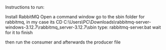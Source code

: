 Instructions to run:

Install RabbitMQ
Open a command window
go to the sbin folder for rabbitmq, in my case its CD C:\Users\PC\Downloads\rabbitmq-server-windows-3.12.7\rabbitmq_server-3.12.7\sbin
type: rabbitmq-server.bat
wait for it to finish

then run the consumer and afterwards the producer file
